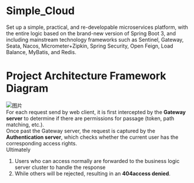 # Simple_Cloud
Set up a simple, practical, and re-developable microservices platform, with the entire logic based on the brand-new version of Spring Boot 3, and including mainstream technology frameworks such as Sentinel, Gateway, Seata, Nacos, Micrometer+Zipkin, Spring Security, Open Feign, Load Balance, MyBatis, and Redis.

# Project Architecture Framework Diagram
![图片](https://github.com/Charlesbibi/Simple_Cloud/assets/93184338/e4e57ea0-cee6-4d76-b24c-fbe22d066986)
</br>For each request send by web client, it is first intercepted by the **Gateway server** to determine if there are permissions for passage (token, path matching, etc.). </br>
Once past the Gateway server, the request is captured by the **Authentication server**, which checks whether the current user has the corresponding access rights. </br>
Ultimately
1. Users who can access normally are forwarded to the business logic server cluster to handle the response
2. While others will be rejected, resulting in an **404access denied**.</br>
